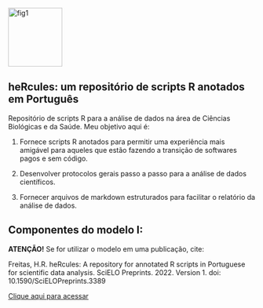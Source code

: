 <div style="display: inline_block"><br>
  <img align="center" alt="fig1" height="120" width="110" src="https://avatars.githubusercontent.com/u/91353422?v=4">
</div>

## heRcules: um repositório de scripts R anotados em Português

Repositório de scripts R para a análise de dados na área de Ciências Biológicas e da Saúde. Meu objetivo aqui é:

1. Fornece scripts R anotados para permitir uma experiência mais amigável para aqueles que estão fazendo a transição de softwares pagos e sem código.

2. Desenvolver protocolos gerais passo a passo para a análise de dados científicos.

3. Fornecer arquivos de markdown estruturados para facilitar o relatório da análise de dados.

## Componentes do modelo I:

**ATENÇÃO!** Se for utilizar o modelo em uma publicação, cite:

Freitas, H.R. heRcules: A repository for annotated R scripts in Portuguese for scientific data analysis. SciELO Preprints. 2022. Version 1. doi: 10.1590/SciELOPreprints.3389

[Clique aqui para acessar](https://doi.org/10.1590/SciELOPreprints.3389)
##

